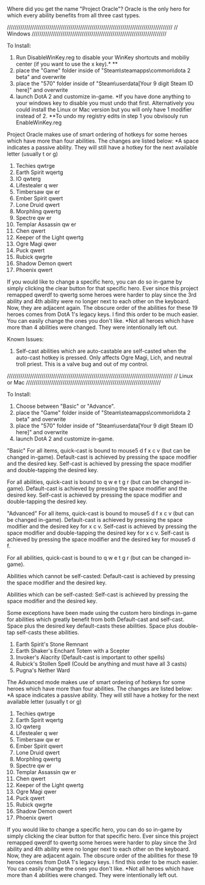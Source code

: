 Where did you get the name "Project Oracle"?
Oracle is the only hero for which every ability benefits from all three cast types.

//////////////////////////////////////////////////////////////////////////////////////
// Windows //////////////////////////////////////////////////////////////////////

To Install: 
1. Run DisableWinKey.reg to disable your WinKey shortcuts and mobiliy center (if you want to use the x key).* **
2. place the "Game" folder inside of "Steam\steamapps\common\dota 2 beta" and overwrite
3. place the "570" folder inside of "Steam\userdata\[Your 9 digit Steam ID here]" and overwrite
4. launch DotA 2 and customize in-game.
*If you have done anything to your windows key to disable you must undo that first. Alternatively you could
install the Linux or Mac version but you will only have 1 modifier instead of 2.
**To undo my registry edits in step 1 you obvisouly run EnableWinKey.reg

Project Oracle makes use of smart ordering of hotkeys for some heroes which have more than four abilities.
The changes are listed below:
*A space indicates a passive ability. They will still have a hotkey for the next available letter (usually t or g)

1. Techies qwtrge
2. Earth Spirit wqertg
3. IO qwterg
4. Lifestealer q wer
5. Timbersaw qw er
6. Ember Spirit qwert
7. Lone Druid qwert
8. Morphling qwertg
9. Spectre qw er
10. Templar Assassin qw er
11. Chen qwert
12. Keeper of the Light qwertg
13. Ogre Magi qwer
14. Puck qwert
15. Rubick qwgrte
16. Shadow Demon qwert
19. Phoenix qwert

If you would like to change a specific hero, you can do so in-game by simply clicking the clear button for that specific hero.
Ever since this project remapped qwerdf to qwertg some heroes were harder to play 
since the 3rd ability and 4th ability were no longer next to each other on the keyboard. Now, they are
adjacent again. The obscure order of the abilities for these 19 heroes comes from DotA 1's legacy keys.
I find this order to be much easier. You can easily change the ones you don't like.
*Not all heroes which have more than 4 abilities were changed. They were intentionally left out.

Known Issues:
1. Self-cast abilities which are auto-castable are self-casted when the auto-cast hotkey is pressed.
Only affects Ogre Magi, Lich, and neutral troll priest. This is a valve bug and out of my control.

//////////////////////////////////////////////////////////////////////////////////////
// Linux or Mac //////////////////////////////////////////////////////////////////////

To Install: 
1. Choose between "Basic" or "Advance".
2. place the "Game" folder inside of "Steam\steamapps\common\dota 2 beta" and overwrite
3. place the "570" folder inside of "Steam\userdata\[Your 9 digit Steam ID here]" and overwrite
4. launch DotA 2 and customize in-game.




"Basic"
For all items, quick-cast is bound to mouse5 d f x c v (but can be changed in-game).
Default-cast is achieved by pressing the space modifier and the desired key.
Self-cast is achieved by pressing the space modifier and double-tapping the desired key.

For all abilities, quick-cast is bound to q w e t g r (but can be changed in-game).
Default-cast is achieved by pressing the space modifier and the desired key.
Self-cast is achieved by pressing the space modifier and double-tapping the desired key.





"Advanced"
For all items, quick-cast is bound to mouse5 d f x c v (but can be changed in-game).
Default-cast is achieved by pressing the space modifier and the desired key for x c v.
Self-cast is achieved by pressing the space modifier and double-tapping the desired key for x c v.
Self-cast is achieved by pressing the space modifier and the desired key for mouse5 d f.


For all abilities, quick-cast is bound to q w e t g r (but can be changed in-game).

Abilities which cannot be self-casted:
Default-cast is achieved by pressing the space modifier and the desired key.

Abilities which can be self-casted:
Self-cast is achieved by pressing the space modifier and the desired key.

Some exceptions have been made using the custom hero bindings in-game for abilities which greatly benefit from both Default-cast and self-cast.
Space plus the desired key default-casts these abilities.
Space plus double-tap self-casts these abilities.

1. Earth Spirit's Stone Remnant
2. Earth Shaker's Enchant Totem with a Scepter
3. Invoker's Alacrity (Default-cast is important to other spells)
4. Rubick's Stollen Spell (Could be anything and must have all 3 casts)
5. Pugna's Nether Ward

The Advanced mode makes use of smart ordering of hotkeys for some heroes which have more than four abilities.
The changes are listed below:
*A space indicates a passive ability. They will still have a hotkey for the next available letter (usually t or g)

1. Techies qwtrge
2. Earth Spirit wqertg
3. IO qwterg
4. Lifestealer q wer
5. Timbersaw qw er
6. Ember Spirit qwert
7. Lone Druid qwert
8. Morphling qwertg
9. Spectre qw er
10. Templar Assassin qw er
11. Chen qwert
12. Keeper of the Light qwertg
13. Ogre Magi qwer
14. Puck qwert
15. Rubick qwgrte
16. Shadow Demon qwert
19. Phoenix qwert

If you would like to change a specific hero, you can do so in-game by simply clicking the clear button for that specific hero.
Ever since this project remapped qwerdf to qwertg some heroes were harder to play 
since the 3rd ability and 4th ability were no longer next to each other on the keyboard. Now, they are
adjacent again. The obscure order of the abilities for these 19 heroes comes from DotA 1's legacy keys.
I find this order to be much easier. You can easily change the ones you don't like.
*Not all heroes which have more than 4 abilities were changed. They were intentionally left out.
